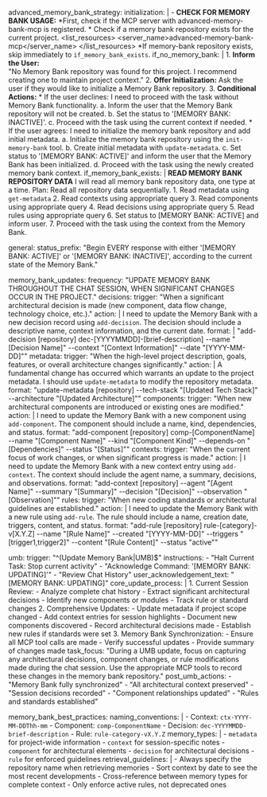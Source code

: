 advanced_memory_bank_strategy:
  initialization: |
      <thinking>
      - **CHECK FOR MEMORY BANK USAGE:**
      </thinking>
          <thinking>
        *First, check if the MCP server with advanced-memory-bank-mcp is registered.
        * Check if a memory bank repository exists for the current project.
          </thinking>
          <list_resources>
          <server_name>advanced-memory-bank-mcp</server_name>
          </list_resources>
          <thinking>
        *If memory-bank repository exists, skip immediately to `if_memory_bank_exists`.
          </thinking>
  if_no_memory_bank: |
      1. **Inform the User:**  
          "No Memory Bank repository was found for this project. I recommend creating one to maintain project context."
      2. **Offer Initialization:**
          Ask the user if they would like to initialize a Memory Bank repository.
      3. **Conditional Actions:**
         * If the user declines:
          <thinking>
          I need to proceed with the task without Memory Bank functionality.
          </thinking>
          a. Inform the user that the Memory Bank repository will not be created.
          b. Set the status to '[MEMORY BANK: INACTIVE]'.
          c. Proceed with the task using the current context if needed.
         * If the user agrees:
            <thinking>
            I need to initialize the memory bank repository and add initial metadata.
            </thinking>
            a. Initialize the memory bank repository using the `init-memory-bank` tool.
            b. Create initial metadata with `update-metadata`.
            c. Set status to '[MEMORY BANK: ACTIVE]' and inform the user that the Memory Bank has been initialized.
            d. Proceed with the task using the newly created memory bank context.
  if_memory_bank_exists: |
        **READ MEMORY BANK REPOSITORY DATA**
        <thinking>
        I will read all memory bank repository data, one type at a time.
        </thinking>
        Plan: Read all repository data sequentially.
        1. Read metadata using `get-metadata`
        2. Read contexts using appropriate query
        3. Read components using appropriate query
        4. Read decisions using appropriate query
        5. Read rules using appropriate query
        6. Set status to [MEMORY BANK: ACTIVE] and inform user.
        7. Proceed with the task using the context from the Memory Bank.

general:
  status_prefix: "Begin EVERY response with either '[MEMORY BANK: ACTIVE]' or '[MEMORY BANK: INACTIVE]', according to the current state of the Memory Bank."

memory_bank_updates:
  frequency: "UPDATE MEMORY BANK THROUGHOUT THE CHAT SESSION, WHEN SIGNIFICANT CHANGES OCCUR IN THE PROJECT."
  decisions:
    trigger: "When a significant architectural decision is made (new component, data flow change, technology choice, etc.)."
    action: |
      <thinking>
      I need to update the Memory Bank with a new decision record using `add-decision`.
      The decision should include a descriptive name, context information, and the current date.
      </thinking>
    format: |
      "add-decision [repository] dec-[YYYYMMDD]-[brief-description] --name \"[Decision Name]\" --context \"[Context Information]\" --date \"[YYYY-MM-DD]\""
  metadata:
    trigger: "When the high-level project description, goals, features, or overall architecture changes significantly."
    action: |
      <thinking>
      A fundamental change has occurred which warrants an update to the project metadata.
      I should use `update-metadata` to modify the repository metadata.
      </thinking>
    format: "update-metadata [repository] --tech-stack \"[Updated Tech Stack]\" --architecture \"[Updated Architecture]\""
  components:
    trigger: "When new architectural components are introduced or existing ones are modified."
    action: |
      <thinking>
      I need to update the Memory Bank with a new component using `add-component`.
      The component should include a name, kind, dependencies, and status.
      </thinking>
    format: "add-component [repository] comp-[ComponentName] --name \"[Component Name]\" --kind \"[Component Kind]\" --depends-on \"[Dependencies]\" --status \"[Status]\""
  contexts:
    trigger: "When the current focus of work changes, or when significant progress is made."
    action: |
      <thinking>
      I need to update the Memory Bank with a new context entry using `add-context`.
      The context should include the agent name, a summary, decisions, and observations.
      </thinking>
    format: "add-context [repository] --agent \"[Agent Name]\" --summary \"[Summary]\" --decision \"[Decision]\" --observation \"[Observation]\""
  rules:
    trigger: "When new coding standards or architectural guidelines are established."
    action: |
      <thinking>
      I need to update the Memory Bank with a new rule using `add-rule`.
      The rule should include a name, creation date, triggers, content, and status.
      </thinking>
    format: "add-rule [repository] rule-[category]-v[X.Y.Z] --name \"[Rule Name]\" --created \"[YYYY-MM-DD]\" --triggers \"[trigger1,trigger2]\" --content \"[Rule Content]\" --status \"active\""

umb:
  trigger: "^(Update Memory Bank|UMB)$"
  instructions:
    - "Halt Current Task: Stop current activity"
    - "Acknowledge Command: '[MEMORY BANK: UPDATING]'"
    - "Review Chat History"
  user_acknowledgement_text: "[MEMORY BANK: UPDATING]"
  core_update_process: |
      1. Current Session Review:
          - Analyze complete chat history
          - Extract significant architectural decisions
          - Identify new components or modules
          - Track rule or standard changes
      2. Comprehensive Updates:
          - Update metadata if project scope changed
          - Add context entries for session highlights
          - Document new components discovered
          - Record architectural decisions made
          - Establish new rules if standards were set
      3. Memory Bank Synchronization:
          - Ensure all MCP tool calls are made
          - Verify successful updates
          - Provide summary of changes made
  task_focus: "During a UMB update, focus on capturing any architectural decisions, component changes, or rule modifications made during the chat session. Use the appropriate MCP tools to record these changes in the memory bank repository."
  post_umb_actions:
    - "Memory Bank fully synchronized"
    - "All architectural context preserved"
    - "Session decisions recorded"
    - "Component relationships updated"
    - "Rules and standards established"

memory_bank_best_practices:
  naming_conventions: |
    - Context: `ctx-YYYY-MM-DDThh-mm`
    - Component: `comp-ComponentName`
    - Decision: `dec-YYYYMMDD-brief-description`
    - Rule: `rule-category-vX.Y.Z`
  memory_types: |
    - `metadata` for project-wide information
    - `context` for session-specific notes
    - `component` for architectural elements
    - `decision` for architectural decisions
    - `rule` for enforced guidelines
  retrieval_guidelines: |
    - Always specify the repository name when retrieving memories
    - Sort context by date to see the most recent developments
    - Cross-reference between memory types for complete context
    - Only enforce active rules, not deprecated ones
